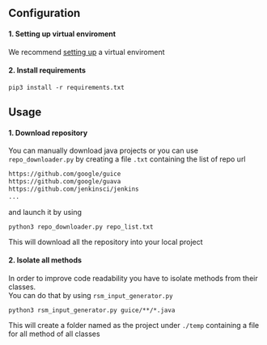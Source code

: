 ## 

## Configuration

#### 1. Setting up virtual enviroment

We recommend
[setting up](https://packaging.python.org/en/latest/guides/installing-using-pip-and-virtual-environments/)
a virtual enviroment

#### 2. Install requirements

```python3
pip3 install -r requirements.txt
```

## Usage

#### 1. Download repository

You can manually download java projects or you can use `repo_downloader.py` by
creating a file `.txt` containing the list of repo url

```txt
https://github.com/google/guice
https://github.com/google/guava
https://github.com/jenkinsci/jenkins
...
```

and launch it by using

```python3
python3 repo_downloader.py repo_list.txt
```

This will download all the repository into your local project

#### 2. Isolate all methods

In order to improve code readability you have to isolate methods from their
classes. <br> You can do that by using `rsm_input_generator.py` <br>

```python3
python3 rsm_input_generator.py guice/**/*.java
```

This will create a folder named as the project under `./temp` containing a file
for all method of all classes

